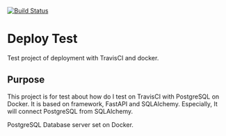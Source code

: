 [![Build Status](https://app.travis-ci.com/ghost242/sample_fastapi.svg?branch=master)](https://app.travis-ci.com/ghost242/sample_fastapi)

# Deploy Test

Test project of deployment with TravisCI and docker.

## Purpose

This project is for test about how do I test on TravisCI with PostgreSQL on Docker. It is based on framework, 
FastAPI and SQLAlchemy. Especially, It will connect PostgreSQL from SQLAlchemy. 

PostgreSQL Database server set on Docker.
